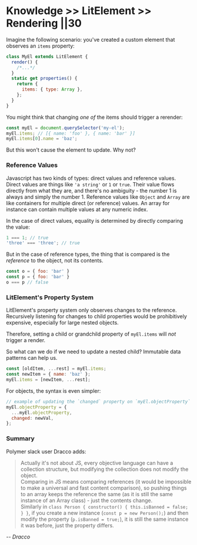 # Knowledge >> LitElement >> Rendering ||30

Imagine the following scenario: you've created a custom element that observes an `items` property:

```js
class MyEl extends LitElement {
  render() {
    /*...*/
  }
  static get properties() {
    return {
      items: { type: Array },
    };
  }
}
```

You might think that changing _one of_ the items should trigger a rerender:

```js
const myEl = document.querySelector('my-el');
myEl.items; // [{ name: 'foo' }, { name: 'bar' }]
myEl.items[0].name = 'baz';
```

But this won't cause the element to update. Why not?

### Reference Values

Javascript has two kinds of types: direct values and reference values. Direct values are things like `'a string'` or `1` or `true`. Their value flows directly from what they are, and there's no ambiguity - the number 1 is always and simply the number 1.
Reference values like `Object` and `Array` are like containers for multiple direct (or reference) values. An array for instance can contain multiple values at any numeric index.

In the case of direct values, equality is determined by directly comparing the value:

```js
1 === 1; // true
'three' === 'three'; // true
```

But in the case of reference types, the thing that is compared is the _reference_ to the object, not its contents.

```js
const o = { foo: 'bar' }
const p = { foo: 'bar' }
o === p // false
```

### LitElement's Property System

LitElement's property system only observes changes to the reference. Recursively listening for changes to child properties would be prohibitively expensive, especially for large nested objects.

Therefore, setting a child or grandchild property of `myEl.items` will _not_ trigger a render.

So what can we do if we need to update a nested child? Immutable data patterns can help us.

```js
const [oldItem, ...rest] = myEl.items;
const newItem = { name: 'baz' };
myEl.items = [newItem, ...rest];
```

For objects, the syntax is even simpler:

```js
// example of updating the `changed` property on `myEl.objectProperty`
myEl.objectProperty = {
  ...myEl.objectProperty,
  changed: newVal,
};
```

### Summary

Polymer slack user Dracco adds:

> Actually it's not about JS, every objective language can have a collection structure, but modifying the collection does not modify the object.  
> Comparing in JS means comparing references (it would be impossible to make a universal and fast content comparison), so pushing things to an array keeps the reference the same (as it is still the same instance of an Array class) - just the contents change.  
> Similarly in `class Person { constructor() { this.isBanned = false; } }`, if you create a new instance (`const p = new Person();`) and then modify the property (`p.isBanned = true;`), it is still the same instance it was before, just the property differs.

-- <cite>Dracco</cite>
